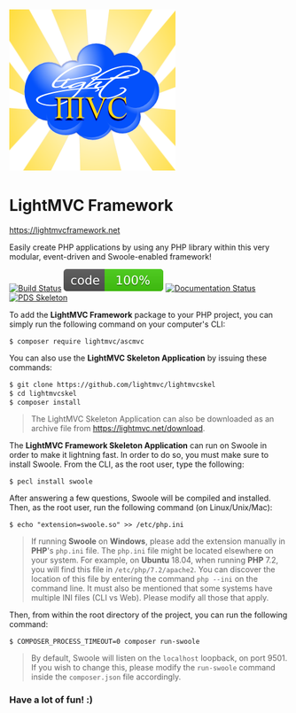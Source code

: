 # [![LightMVC Banner](docs/images/logo.png)](https://lightmvcframework.net/)
# LightMVC Framework

https://lightmvcframework.net

Easily create PHP applications by using any PHP library within this very modular, event-driven and Swoole-enabled framework!

[![Build Status](https://travis-ci.org/lightmvc/ascmvc.svg?branch=master)](https://travis-ci.org/lightmvc/ascmvc)
[![Coverage Status](docs/images/code_coverage.svg)](https://lightmvcframework.net/)
[![Documentation Status](https://readthedocs.org/projects/lightmvc-framework/badge/?version=latest)](https://lightmvc-framework.readthedocs.io/en/latest/?badge=latest)
[![PDS Skeleton](https://img.shields.io/badge/pds-skeleton-blue.svg?style=flat-square)](https://github.com/php-pds/skeleton)

To add the **LightMVC Framework** package to your PHP project, you can simply run the following command on your computer's CLI:

    $ composer require lightmvc/ascmvc

You can also use the **LightMVC Skeleton Application** by issuing these commands:

    $ git clone https://github.com/lightmvc/lightmvcskel
    $ cd lightmvcskel
    $ composer install

> The LightMVC Skeleton Application can also be downloaded as an archive file from https://lightmvc.net/download.

The **LightMVC Framework Skeleton Application** can run on Swoole in order to make it lightning fast. In order
to do so, you must make sure to install Swoole. From the CLI, as the root user, type the following:

    $ pecl install swoole

After answering a few questions, Swoole will be compiled and installed. Then, as the root user, run the following command (on Linux/Unix/Mac):

    $ echo "extension=swoole.so" >> /etc/php.ini

> If running **Swoole** on **Windows**, please add the extension manually in **PHP**'s ``php.ini`` file. The ``php.ini`` file might be located elsewhere on your system. For example, on **Ubuntu** 18.04, when running **PHP** 7.2, you will find this file in ``/etc/php/7.2/apache2``. You can discover the location of this file by entering the command ``php --ini`` on the command line. It must also be mentioned that some systems have multiple INI files (CLI vs Web). Please modify all those that apply.

Then, from within the root directory of the project, you can run the following command:

    $ COMPOSER_PROCESS_TIMEOUT=0 composer run-swoole

> By default, Swoole will listen on the ``localhost`` loopback, on port 9501. If you wish to change this, please modify the ``run-swoole`` command inside the ``composer.json`` file accordingly.

### Have a lot of fun! :)